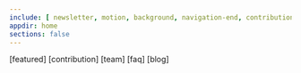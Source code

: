 ```yaml
---
include: [ newsletter, motion, background, navigation-end, contribution, blog, resource, news, menu, testnet, image-slider, github-slider, faq ]
appdir: home
sections: false
---
```

[featured]
[contribution]
[team]
[faq]
[blog]